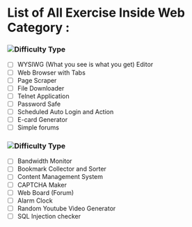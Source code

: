 # List of All Exercise Inside Web Category :

### ![Difficulty Type](https://img.shields.io/badge/Difficulty-Intermediate-orange.svg)

- [ ] WYSIWG (What you see is what you get) Editor 
- [ ] Web Browser with Tabs 
- [ ] Page Scraper 
- [ ] File Downloader 
- [ ] Telnet Application 
- [ ] Password Safe 
- [ ] Scheduled Auto Login and Action 
- [ ] E-card Generator 
- [ ] Simple forums 

### ![Difficulty Type](https://img.shields.io/badge/Difficulty-expert-red.svg)

- [ ] Bandwidth Monitor 
- [ ] Bookmark Collector and Sorter 
- [ ] Content Management System 
- [ ] CAPTCHA Maker 
- [ ] Web Board (Forum) 
- [ ] Alarm Clock 
- [ ] Random Youtube Video Generator 
- [ ] SQL Injection checker 
